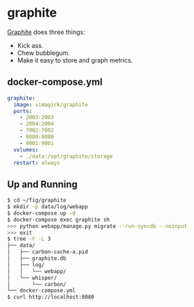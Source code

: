 graphite
========

[Graphite][1] does three things:

- Kick ass.
- Chew bubblegum.
- Make it easy to store and graph metrics.

## docker-compose.yml

```yaml
graphite:
  image: vimagick/graphite
  ports:
    - 2003:2003
    - 2004:2004
    - 7002:7002
    - 8080:8080
    - 9001:9001
  volumes:
    - ./data:/opt/graphite/storage
  restart: always
```

## Up and Running

```bash
$ cd ~/fig/graphite
$ mkdir -p data/log/webapp
$ docker-compose up -d
$ docker-compose exec graphite sh
>>> python webapp/manage.py migrate --run-syncdb --noinput
>>> exit
$ tree -F -L 3
├── data/
│   ├── carbon-cache-a.pid
│   ├── graphite.db
│   ├── log/
│   │   └── webapp/
│   └── whisper/
│       └── carbon/
└── docker-compose.yml
$ curl http://localhost:8080
```

[1]: http://graphiteapp.org/
